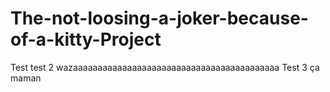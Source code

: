 # The-not-loosing-a-joker-because-of-a-kitty-Project
Test
test 2 wazaaaaaaaaaaaaaaaaaaaaaaaaaaaaaaaaaaaaaaaaaa
Test 3 ça maman